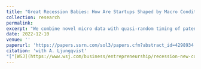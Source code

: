 ```yaml
---
title: "Great Recession Babies: How Are Startups Shaped by Macro Conditions at Birth?"
collection: research
permalink: 
excerpt: "We combine novel micro data with quasi-random timing of patent decisions over the business cycle to estimate the effects of the Great Recession on innovative startups. After purging ubiquitous selection biases and sorting effects, we find that recession startups experience better long-term outcomes in terms of employment and sales growth (both driven by lower mortality) and future inventiveness. While funding conditions cannot explain differences in outcomes, a labor market channel can: recession startups are better able to retain their founding inventors and build productive R&D teams around them."
date: 2022-12-10
venue: ''
paperurl: 'https://papers.ssrn.com/sol3/papers.cfm?abstract_id=4298934'
citation: 'with A. Ljungqvist'
"["[WSJ](https://www.wsj.com/business/entrepreneurship/recession-new-company-startups-41f27de7?st=ifuiik7iw7qpj0k&reflink=desktopwebshare_permalink)"]"
---
```

